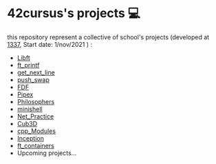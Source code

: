 # 42cursus's projects 💻
this repository represent a collective of school's projects (developed at [1337](https://1337.ma/en/), Start date: 1/nov/2021 ) :
- [Libft](Libft)
- [ft_printf](ft_printf)
- [get_next_line](get_next_line)
- [push_swap](push_swap)
- [FDF](https://github.com/baraegh/Fdf)
- [Pipex](https://github.com/baraegh/pipex)
- [Philosophers](https://github.com/baraegh/Philosophers)
- [minishell](https://github.com/baraegh/minishell)
- [Net_Practice](https://github.com/baraegh/Net_Practice)
- [Cub3D](https://github.com/baraegh/Cub3D)
- [cpp_Modules](https://github.com/baraegh/cpp_Modules)
- [Inception](https://github.com/baraegh/Inception)
- [ft_containers](https://github.com/baraegh/ft_containers)
- Upcoming projects...

